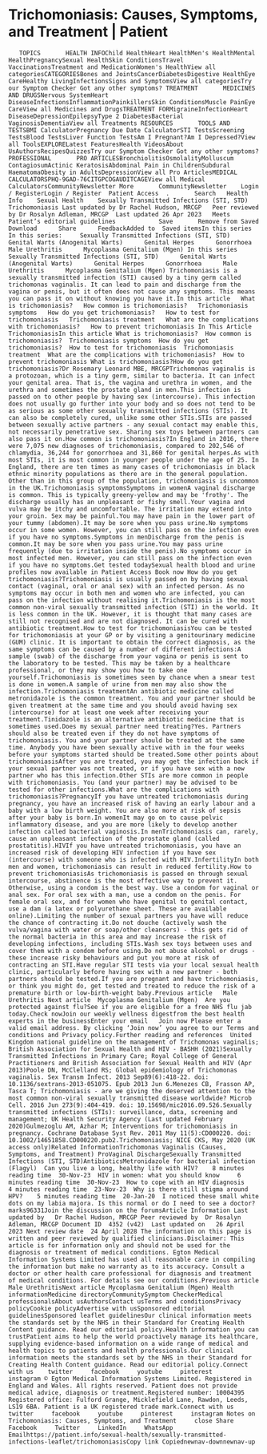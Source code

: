 # Trichomoniasis: Causes, Symptoms, and Treatment | Patient

       TOPICS       HEALTH INFOChild HealthHeart HealthMen's HealthMental HealthPregnancySexual HealthSkin ConditionsTravel VaccinationsTreatment and MedicationWomen's HealthView all categoriesCATEGORIESBones and JointsCancerDiabetesDigestive HealthEye CareHealthy LivingInfectionsSigns and SymptomsView all categoriesTry our Symptom Checker Got any other symptoms? TREATMENT       MEDICINES AND DRUGSNervous SystemHeart DiseaseInfectionsInflammationPainkillersSkin ConditionsMuscle PainEye CareView all Medicines and DrugsTREATMENT FORMigraineInfectionHeart DiseaseDepressionEpilepsyType 2 DiabetesBacterial VaginosisDementiaView all Treatments RESOURCES       TOOLS AND TESTSBMI CalculatorPregnancy Due Date CalculatorSTI TestsScreening TestsBlood TestsLiver Function TestsAm I Pregnant?Am I Depressed?View all ToolsEXPLORELatest FeaturesHealth VideosAbout UsAuthorsRecipesQuizzesTry our Symptom Checker Got any other symptoms? PROFESSIONAL       PRO ARTICLESBronchiolitisOsmolalityMolluscum ContagiosumActinic KeratosisAbdominal Pain in ChildrenSubdural HaematomaObesity in AdultsDepressionView all Pro ArticlesMEDICAL CALCULATORSPHQ-9GAD-76CITGPCOGAUDITCAGEView all Medical CalculatorsCommunityNewsletter More       CommunityNewsletter    Login / RegisterLogin / Register  Patient Access  .       Search   Health Info    Sexual Health    Sexually Transmitted Infections (STI, STD)  Trichomoniasis Last updated by Dr Rachel Hudson, MRCGP   Peer reviewed by Dr Rosalyn Adleman, MRCGP  Last updated 26 Apr 2023   Meets Patient’s editorial guidelines            Save       Remove from Saved       Download      Share      FeedbackAdded to  Saved itemsIn this series    In this series:     Sexually Transmitted Infections (STI, STD)      Genital Warts (Anogenital Warts)      Genital Herpes      Gonorrhoea      Male Urethritis      Mycoplasma Genitalium (Mgen) In this series     Sexually Transmitted Infections (STI, STD)      Genital Warts (Anogenital Warts)      Genital Herpes      Gonorrhoea      Male Urethritis      Mycoplasma Genitalium (Mgen) Trichomoniasis is a sexually transmitted infection (STI) caused by a tiny germ called trichomonas vaginalis. It can lead to pain and discharge from the vagina or penis, but it often does not cause any symptoms. This means you can pass it on without knowing you have it.In this article   What is trichomoniasis?   How common is trichomoniasis?   Trichomoniasis symptoms   How do you get trichomoniasis?   How to test for trichomoniasis   Trichomoniasis treatment   What are the complications with trichomoniasis?   How to prevent trichomoniasis In This Article     TrichomoniasisIn this article What is trichomoniasis?  How common is trichomoniasis?  Trichomoniasis symptoms  How do you get trichomoniasis?  How to test for trichomoniasis  Trichomoniasis treatment  What are the complications with trichomoniasis?  How to prevent trichomoniasis What is trichomoniasis?How do you get trichomoniasis?Dr Rosemary Leonard MBE, MRCGPTrichomonas vaginalis is a protozoan, which is a tiny germ, similar to bacteria. It can infect your genital area. That is, the vagina and urethra in women, and the urethra and sometimes the prostate gland in men.This infection is passed on to other people by having sex (intercourse). This infection does not usually go further into your body and so does not tend to be as serious as some other sexually transmitted infections (STIs). It can also be completely cured, unlike some other STIs.STIs are passed between sexually active partners - any sexual contact may enable this, not necessarily penetrative sex. Sharing sex toys between partners can also pass it on.How common is trichomoniasis?In England in 2016, there were 7,075 new diagnoses of trichomoniasis, compared to 202,546 of chlamydia, 36,244 for gonorrhoea and 31,860 for genital herpes.As with most STIs, it is most common in younger people under the age of 25. In England, there are ten times as many cases of trichomoniasis in black ethnic minority populations as there are in the general population. Other than in this group of the population, trichomoniasis is uncommon in the UK.Trichomoniasis symptomsSymptoms in womenA vaginal discharge is common. This is typically greeny-yellow and may be 'frothy'. The discharge usually has an unpleasant or fishy smell.Your vagina and vulva may be itchy and uncomfortable. The irritation may extend into your groin. Sex may be painful.You may have pain in the lower part of your tummy (abdomen).It may be sore when you pass urine.No symptoms occur in some women. However, you can still pass on the infection even if you have no symptoms.Symptoms in menDischarge from the penis is common.It may be sore when you pass urine.You may pass urine frequently (due to irritation inside the penis).No symptoms occur in most infected men. However, you can still pass on the infection even if you have no symptoms.Get tested todaySexual health blood and urine profiles now available in Patient Access Book now How do you get trichomoniasis?Trichomoniasis is usually passed on by having sexual contact (vaginal, oral or anal sex) with an infected person. As no symptoms may occur in both men and women who are infected, you can pass on the infection without realising it.Trichomoniasis is the most common non-viral sexually transmitted infection (STI) in the world. It is less common in the UK. However, it is thought that many cases are still not recognised and are not diagnosed. It can be cured with antibiotic treatment.How to test for trichomoniasisYou can be tested for trichomoniasis at your GP or by visiting a genitourinary medicine (GUM) clinic. It is important to obtain the correct diagnosis, as the same symptoms can be caused by a number of different infections:A sample (swab) of the discharge from your vagina or penis is sent to the laboratory to be tested. This may be taken by a healthcare professional, or they may show you how to take one yourself.Trichomoniasis is sometimes seen by chance when a smear test is done in women.A sample of urine from men may also show the infection.Trichomoniasis treatmentAn antibiotic medicine called metronidazole is the common treatment. You and your partner should be given treatment at the same time and you should avoid having sex (intercourse) for at least one week after receiving your treatment.Tinidazole is an alternative antibiotic medicine that is sometimes used.Does my sexual partner need treating?Yes. Partners should also be treated even if they do not have symptoms of trichomoniasis. You and your partner should be treated at the same time. Anybody you have been sexually active with in the four weeks before your symptoms started should be treated.Some other points about trichomoniasisAfter you are treated, you may get the infection back if your sexual partner was not treated, or if you have sex with a new partner who has this infection.Other STIs are more common in people with trichomoniasis. You (and your partner) may be advised to be tested for other infections.What are the complications with trichomoniasis?PregnancyIf you have untreated trichomoniasis during pregnancy, you have an increased risk of having an early labour and a baby with a low birth weight. You are also more at risk of sepsis after your baby is born.In womenIt may go on to cause pelvic inflammatory disease, and you are more likely to develop another infection called bacterial vaginosis.In menTrichomoniasis can, rarely, cause an unpleasant infection of the prostate gland (called prostatitis).HIVIf you have untreated trichomoniasis, you have an increased risk of developing HIV infection if you have sex (intercourse) with someone who is infected with HIV.InfertilityIn both men and women, trichomoniasis can result in reduced fertility.How to prevent trichomoniasisAs trichomoniasis is passed on through sexual intercourse, abstinence is the most effective way to prevent it. Otherwise, using a condom is the best way. Use a condom for vaginal or anal sex. For oral sex with a man, use a condom on the penis. For female oral sex, and for women who have genital to genital contact, use a dam (a latex or polyurethane sheet. These are available online).Limiting the number of sexual partners you have will reduce the chance of contracting it.Do not douche (actively wash the vulva/vagina with water or soap/other cleansers) - this gets rid of the normal bacteria in this area and may increase the risk of developing infections, including STIs.Wash sex toys between uses and cover them with a condom before using.Do not abuse alcohol or drugs - these increase risky behaviours and put you more at risk of contracting an STI.Have regular STI tests via your local sexual health clinic, particularly before having sex with a new partner - both partners should be tested.If you are pregnant and have trichomoniasis, or think you might do, get tested and treated to reduce the risk of a premature birth or low-birth-weight baby.Previous article   Male Urethritis Next article  Mycoplasma Genitalium (Mgen)  Are you protected against flu?See if you are eligible for a free NHS flu jab today.Check nowJoin our weekly wellness digestfrom the best health experts in the businessEnter your email   Join now Please enter a valid email address. By clicking ‘Join now’ you agree to our Terms and conditions and Privacy policy.Further reading and references  United Kingdom national guideline on the management of Trichomonas vaginalis; British Association for Sexual Health and HIV - BASHH (2021)Sexually Transmitted Infections in Primary Care; Royal College of General Practitioners and British Association for Sexual Health and HIV (Apr 2013)Poole DN, McClelland RS; Global epidemiology of Trichomonas vaginalis. Sex Transm Infect. 2013 Sep89(6):418-22. doi: 10.1136/sextrans-2013-051075. Epub 2013 Jun 6.Menezes CB, Frasson AP, Tasca T; Trichomoniasis - are we giving the deserved attention to the most common non-viral sexually transmitted disease worldwide? Microb Cell. 2016 Jun 273(9):404-419. doi: 10.15698/mic2016.09.526.Sexually transmitted infections (STIs): surveillance, data, screening and management; UK Health Security Agency (Last updated February 2020)Gulmezoglu AM, Azhar M; Interventions for trichomoniasis in pregnancy. Cochrane Database Syst Rev. 2011 May 11(5):CD000220. doi: 10.1002/14651858.CD000220.pub2.Trichomoniasis; NICE CKS, May 2020 (UK access only)Related InformationTrichomonas Vaginalis (Causes, Symptoms, and Treatment) ProVaginal DischargeSexually Transmitted Infections (STI, STD)AntibioticsMetronidazole for bacterial infection (Flagyl)  Can you live a long, healthy life with HIV?    8 minutes reading time  30-Nov-23  HIV in women: what you should know     6 minutes reading time  30-Nov-23  How to cope with an HIV diagnosis    4 minutes reading time  23-Nov-23  Why is there still stigma around HPV?    5 minutes reading time  20-Jan-20  I noticed these small white dots on my labia majora. Is this normal or do I need to see a doctor?   marks96331Join the discussion on the forumsArticle Information Last updated by   Dr Rachel Hudson, MRCGP Peer reviewed by  Dr Rosalyn Adleman, MRCGP Document ID  4352 (v42)  Last updated on   26 April 2023 Next review date  24 April 2028 The information on this page is written and peer reviewed by qualified clinicians.Disclaimer: This article is for information only and should not be used for the diagnosis or treatment of medical conditions. Egton Medical Information Systems Limited has used all reasonable care in compiling the information but make no warranty as to its accuracy. Consult a doctor or other health care professional for diagnosis and treatment of medical conditions. For details see our conditions.Previous article  Male UrethritisNext article Mycoplasma Genitalium (Mgen) Health informationMedicine directoryCommunitySymptom CheckerMedical professionalsAbout usAuthorsContact usTerms and conditionsPrivacy policyCookie policyAdvertise with usSponsored editorial guidelinesSponsored leaflet guidelinesOur clinical information meets the standards set by the NHS in their Standard for Creating Health Content guidance. Read our editorial policy.Health information you can trustPatient aims to help the world proactively manage its healthcare, supplying evidence-based information on a wide range of medical and health topics to patients and health professionals.Our clinical information meets the standards set by the NHS in their Standard for Creating Health Content guidance. Read our editorial policy.Connect with us    twitter     facebook     youtube     pinterest     instagram © Egton Medical Information Systems Limited. Registered in England and Wales. All rights reserved. Patient does not provide medical advice, diagnosis or treatment.Registered number: 10004395 Registered office: Fulford Grange, Micklefield Lane, Rawdon, Leeds, LS19 6BA. Patient is a UK registered trade mark.Connect with us    twitter     facebook     youtube     pinterest     instagram Notes on Trichomoniasis: Causes, Symptoms, and Treatment     close Share          Facebook     Twitter     LinkedIn     WhatsApp     Emailhttps://patient.info/sexual-health/sexually-transmitted-infections-leaflet/trichomoniasisCopy link Copiednewnav-downnewnav-up


